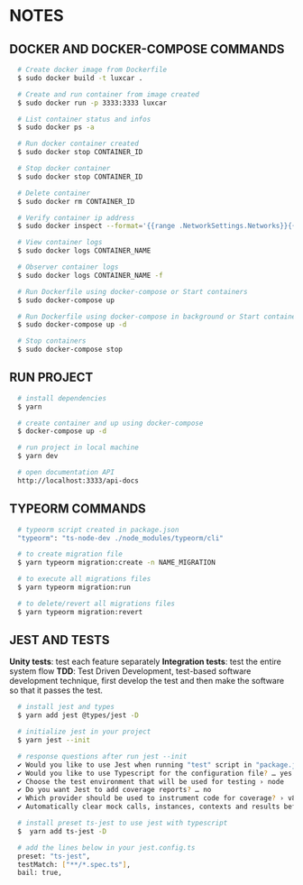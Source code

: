 # NOTES

## DOCKER AND DOCKER-COMPOSE COMMANDS
```bash
  # Create docker image from Dockerfile
  $ sudo docker build -t luxcar . 

  # Create and run container from image created
  $ sudo docker run -p 3333:3333 luxcar

  # List container status and infos
  $ sudo docker ps -a

  # Run docker container created
  $ sudo docker stop CONTAINER_ID

  # Stop docker container
  $ sudo docker stop CONTAINER_ID

  # Delete container
  $ sudo docker rm CONTAINER_ID

  # Verify container ip address 
  $ sudo docker inspect --format='{{range .NetworkSettings.Networks}}{{.IPAddress}}{{end}}' CONTAINER_NAME

  # View container logs 
  $ sudo docker logs CONTAINER_NAME

  # Observer container logs 
  $ sudo docker logs CONTAINER_NAME -f

  # Run Dockerfile using docker-compose or Start containers
  $ sudo docker-compose up

  # Run Dockerfile using docker-compose in background or Start containers in background
  $ sudo docker-compose up -d

  # Stop containers
  $ sudo docker-compose stop
```

## RUN PROJECT
```bash
  # install dependencies
  $ yarn

  # create container and up using docker-compose
  $ docker-compose up -d

  # run project in local machine
  $ yarn dev

  # open documentation API 
  http://localhost:3333/api-docs
```

## TYPEORM COMMANDS
```bash
  # typeorm script created in package.json
  "typeorm": "ts-node-dev ./node_modules/typeorm/cli"

  # to create migration file
  $ yarn typeorm migration:create -n NAME_MIGRATION

  # to execute all migrations files
  $ yarn typeorm migration:run

  # to delete/revert all migrations files
  $ yarn typeorm migration:revert
```

## JEST AND TESTS
**Unity tests**: test each feature separately
**Integration tests**: test the entire system flow
**TDD**: Test Driven Development, test-based software development technique, first develop the test and then make the software so that it passes the test.

```bash
  # install jest and types
  $ yarn add jest @types/jest -D

  # initialize jest in your project
  $ yarn jest --init

  # response questions after run jest --init
  ✔ Would you like to use Jest when running "test" script in "package.json"? … yes
  ✔ Would you like to use Typescript for the configuration file? … yes
  ✔ Choose the test environment that will be used for testing › node
  ✔ Do you want Jest to add coverage reports? … no
  ✔ Which provider should be used to instrument code for coverage? › v8
  ✔ Automatically clear mock calls, instances, contexts and results before every test? … yes

  # install preset ts-jest to use jest with typescript 
  $  yarn add ts-jest -D 

  # add the lines below in your jest.config.ts
  preset: "ts-jest",
  testMatch: ["**/*.spec.ts"],
  bail: true,
```